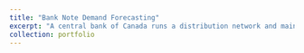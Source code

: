 ```yaml
---
title: "Bank Note Demand Forecasting"
excerpt: "A central bank of Canada runs a distribution network and maintains an inventory of bank of notes at regional distribution points for multiple types of denominations. Both shortage and capacity overage of notes at the regional inventories need to be avoided. The goal of this research exploration is to come up with a forecasting model that can help the Bank Note Distribution System (BNDS) operations team to provide right amount of notes in the right place at the right time. Implemented models include classical time series approaches such as STL decomposition, TBATS, Dynamic Harmonic Regression (i.e., Arima with harmonic terms) and deep neural network approaches such as Multi-layer perceptron (MLP), Long-Short Term Memory(LSTM) and Light Gradient Boosting Method (LightGBM).Visit [Github](https://github.com/vbabashov/econ-finance-forecasting) repository for more details." 
collection: portfolio
---
```


